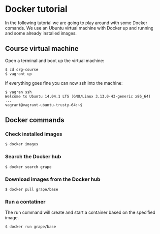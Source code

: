 # Docker tutorial

In the following tutorial we are going to play around with some Docker comands. We use an Ubuntu virtual machine with Docker up and running and some already installed images.

## Course virtual machine

Open a terminal and boot up the virtual machine:

```
$ cd crg-course
$ vagrant up
```

If everything goes fine you can now ssh into the machine:

```
$ vagran ssh
Welcome to Ubuntu 14.04.1 LTS (GNU/Linux 3.13.0-43-generic x86_64)
...
vagrant@vagrant-ubuntu-trusty-64:~$
```

## Docker commands

### Check installed images

```
$ docker images
```

### Search the Docker hub

```
$ docker search grape
```

### Download images from the Docker hub

```
$ docker pull grape/base
```

### Run a contatiner
The run command will create and start a container based on the specified image.

```
$ docker run grape/base
```
